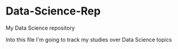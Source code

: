 # Data-Science-Rep
My Data Science repository

Into this file I'm going to track my studies over Data Science topics
